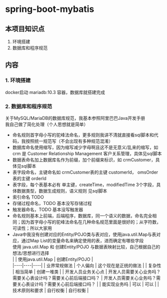 # spring-boot-mybatis


## 本项目知识点
1. 环境搭建  
2. 数据库和程序规范  
  


## 内容 
### 1. 环境搭建
docker启动 mariadb:10.3 容器，数据库就搭建完成   


### 2. 数据库和程序规范  
关于MySQL/MariaDB的数据库规范，我基本参照阿里巴巴Java开发手册  
我自己做了简化处理（个人思想就是简单）  

* 命名规则首字母小写的驼峰法命名，更多规则我讲不清就直接看sql脚本和代码，我按照统一规范写（不会出现有多种规范混淆）  
* 数据库命名使用缩写，因为缩写减少字母啊且这不是无意义/乱来的缩写，如 crm 是 Customer Relationship Management 客户关系管理，具体见sql脚本  
* 数据表命名加上数据库名作为前缀，加个前缀来标识，如 crmCustomer，具体见sql脚本  
* 表字段命名，主键命名如 crmCustomer表的主键 customerId， omsOrder表的主键 orderId  
* 表字段，每个表基本必有 单主键，createTime，modifiedTime  3个字段，具体数据类型，数据生成规则，语义规则 见sql脚本  
* 索引命名 TODO  
* 存储过程命名，TODO 基本没写存储过程  
* 触发器命名，TODO 基本没写触发器    
* 命名规则基本上前端，后端程序，数据库，同一个语义的数据，命名完全相同；因为首字母小写的驼峰法命名在几种命名规范里面是很好的；从字符数，可读性；所以大家用  
* Java中我没有创建对应的Entity/POJO类与表对应，使用java.util.Map与表对应，通过Map List的变量命名来确定使用的表，进而确定有哪些字段   
使用 java.util.Map 和 创建Entity/POJO 与数据表映射比较，自己根据自己的想法/思想进行选择  
|  | 使用java.util.Map | 创建Entity/POJO |  
|----|----|----|
| 业界常规做法 | 个人偏向 | 这个现在是正统的做法 |
| 复杂性 | 相当简单 | 创建一堆类 |
| 开发人员业务关心点 | 开发人员需要关心业务吗？需要关心表设计吗？需要关心前后端接口吗？ | 开发人员需要关心业务吗？需要关心表设计吗？需要关心前后端接口吗？ |
| 能实现业务吗 | 可以 | 可以 |
| 技术原则和要求 | 自行权衡 | 自行权衡 |


